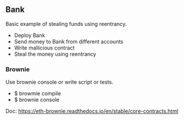 ## Bank

Basic example of stealing funds using reentrancy.

* Deploy Bank
* Send money to Bank from different accounts
* Write mallicious contract
* Steal the money using reentrancy

### Brownie
Use brownie console or write script or tests.

* $ browmie compile
* $ brownie console
  
Doc: https://eth-brownie.readthedocs.io/en/stable/core-contracts.html

